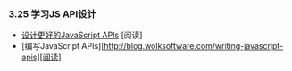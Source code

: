 ### 3.25 学习JS API设计
- [设计更好的JavaScript APIs](http://www.smashingmagazine.com/2012/10/designing-javascript-apis-usability/) [阅读]
- [编写JavaScript APIs][http://blog.wolksoftware.com/writing-javascript-apis][阅读]